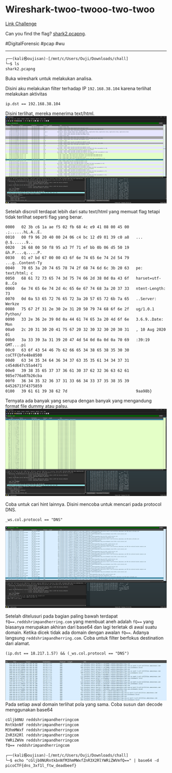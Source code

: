 # Wireshark-twoo-twooo-two-twoo
[Link Challenge](https://play.picoctf.org/practice/challenge/110)

Can you find the flag? [shark2.pcapng](https://mercury.picoctf.net/static/719e81d6fbb6b3157624268588fc0de8/shark2.pcapng).

#DigitalForensic #pcap #wu
___
```
┌──(kali㉿oujisan)-[/mnt/c/Users/Ouji/Downloads/chall]
└─$ ls
shark2.pcapng
```

Buka wireshark untuk melakukan analisa.

Disini aku melakukan filter terhadap IP `192.168.38.104` karena terlihat melakukan aktivitas
```
ip.dst == 192.168.38.104
```

Disini terlihat, mereka menerima text/html.
![text.png](./img/text.png)

Setelah discroll terdapat lebih dari satu text/html yang memuat flag tetapi tidak terlihat seperti flag yang benar.
```
0000   02 3b c6 1a ae f5 02 fb 68 4c e9 41 08 00 45 00   .;......hL.A..E.
0010   00 f9 96 20 40 00 24 06 c4 bc 12 d9 01 39 c0 a8   ... @.$......9..
0020   26 68 00 50 f8 95 a3 7f 71 ef bb 0b 06 d5 50 19   &h.P....q.....P.
0030   01 e7 bd 67 00 00 43 6f 6e 74 65 6e 74 2d 54 79   ...g..Content-Ty
0040   70 65 3a 20 74 65 78 74 2f 68 74 6d 6c 3b 20 63   pe: text/html; c
0050   68 61 72 73 65 74 3d 75 74 66 2d 38 0d 0a 43 6f   harset=utf-8..Co
0060   6e 74 65 6e 74 2d 4c 65 6e 67 74 68 3a 20 37 33   ntent-Length: 73
0070   0d 0a 53 65 72 76 65 72 3a 20 57 65 72 6b 7a 65   ..Server: Werkze
0080   75 67 2f 31 2e 30 2e 31 20 50 79 74 68 6f 6e 2f   ug/1.0.1 Python/
0090   33 2e 36 2e 39 0d 0a 44 61 74 65 3a 20 4d 6f 6e   3.6.9..Date: Mon
00a0   2c 20 31 30 20 41 75 67 20 32 30 32 30 20 30 31   , 10 Aug 2020 01
00b0   3a 33 39 3a 31 39 20 47 4d 54 0d 0a 0d 0a 70 69   :39:19 GMT....pi
00c0   63 6f 43 54 46 7b 62 66 65 34 38 65 38 35 30 30   coCTF{bfe48e8500
00d0   63 34 35 34 64 36 34 37 63 35 35 61 34 34 37 31   c454d647c55a4471
00e0   39 38 35 65 37 37 36 61 30 37 62 32 36 63 62 61   985e776a07b26cba
00f0   36 34 35 32 36 37 31 33 66 34 33 37 35 38 35 39   64526713f4375859
0100   39 61 61 39 38 62 7d                              9aa98b}
```

Ternyata ada banyak yang serupa dengan banyak yang mengandung format file dummy atau palsu.
![falseflag.png](./img/falseflag.png)

Coba untuk cari hint lainnya.
Disini mencoba untuk mencari pada protocol DNS.
```
_ws.col.protocol == "DNS"
```

![dns.png](./img/dns.png)

Setelah ditelusuri pada bagian paling bawah terdapat `fQ==.reddshrimpandherring.com`
yang membuat aneh adalah `fQ==` yang biasanya merupakan akhiran dari base64 dan lagi terletak di awal suatu domain. Ketika dicek tidak ada domain dengan awalan `fQ==`. Adanya langsung `reddshrimpandherring.com`. Coba untuk filter berfokus destination dari alamat.

```
(ip.dst == 18.217.1.57) && (_ws.col.protocol == "DNS")
```

![./img/flag.png](./img/flag.png)
Pada setiap awal domain terlihat pola yang sama. Coba susun dan decode menggunakan base64

```
cGljb0NU reddshrimpandherringcom
RntkbnNf reddshrimpandherringcom
M3hmMWxf reddshrimpandherringcom
ZnR3X2Rl reddshrimpandherringcom
YWRiZWVm reddshrimpandherringcom
fQ== reddshrimpandherringcom
```

```
┌──(kali㉿oujisan)-[/mnt/c/Users/Ouji/Downloads/chall]
└─$ echo "cGljb0NURntkbnNfM3hmMWxfZnR3X2RlYWRiZWVmfQ==" | base64 -d
picoCTF{dns_3xf1l_ftw_deadbeef}
```

